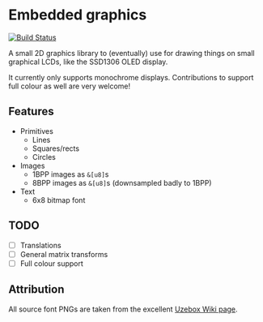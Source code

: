 # Embedded graphics

[![Build Status](https://travis-ci.org/jamwaffles/embedded-graphics.svg?branch=master)](https://travis-ci.org/jamwaffles/embedded-graphics)

A small 2D graphics library to (eventually) use for drawing things on small graphical LCDs, like the SSD1306 OLED display.

It currently only supports monochrome displays. Contributions to support full colour as well are very welcome!

## Features

* Primitives
	* Lines
	* Squares/rects
	* Circles
* Images
	* 1BPP images as `&[u8]`s
     * 8BPP images as `&[u8]`s (downsampled badly to 1BPP)
* Text
	* 6x8 bitmap font

## TODO

* [ ] Translations
* [ ] General matrix transforms
* [ ] Full colour support

## Attribution

All source font PNGs are taken from the excellent [Uzebox Wiki page](http://uzebox.org/wiki/Font_Bitmaps).
